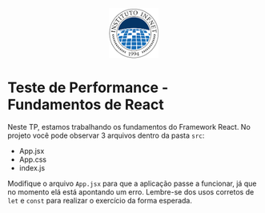 <p align="center">
    <img src="./assets/infnet_logo.png" alt="Infnet circle logo" width=100 />
</p>

# Teste de Performance - Fundamentos de React

Neste TP, estamos trabalhando os fundamentos do Framework React. No projeto você pode observar 3 arquivos dentro da pasta `src`:

- App.jsx
- App.css
- index.js

Modifique o arquivo `App.jsx` para que a aplicação  passe a funcionar, já que no momento elá está apontando um erro. 
Lembre-se dos usos corretos de `let` e `const` para realizar o exercício da forma esperada.